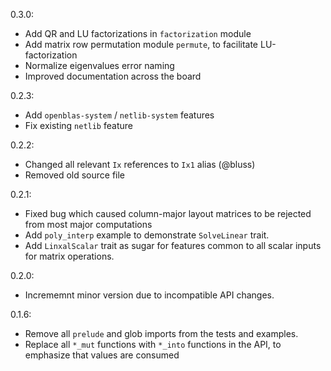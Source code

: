 0.3.0:
 - Add QR and LU factorizations in `factorization` module
 - Add matrix row permutation module `permute`, to facilitate LU-factorization
 - Normalize eigenvalues error naming
 - Improved documentation across the board

0.2.3:
 - Add `openblas-system` / `netlib-system` features
 - Fix existing `netlib` feature

0.2.2:
 - Changed all relevant `Ix` references to `Ix1` alias (@bluss)
 - Removed old source file

0.2.1:
 - Fixed bug which caused column-major layout matrices to be rejected
   from most major computations
 - Add `poly_interp` example to demonstrate `SolveLinear` trait.
 - Add `LinxalScalar` trait as sugar for features common to all scalar
   inputs for matrix operations.

0.2.0:
 - Incrememnt minor version due to incompatible API changes.
 
0.1.6:
 - Remove all `prelude` and glob imports from the tests and examples.
 - Replace all `*_mut` functions with `*_into` functions in the API,
   to emphasize that values are consumed

